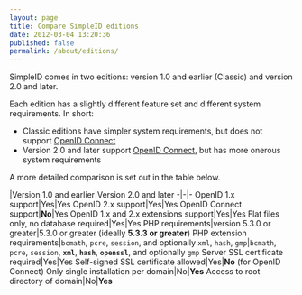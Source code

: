 ```yaml
---
layout: page
title: Compare SimpleID editions
date: 2012-03-04 13:20:36
published: false
permalink: /about/editions/
---
```


SimpleID comes in two editions: version 1.0 and earlier (Classic) and version 2.0 and later.

Each edition has a slightly different feature set and different system requirements.  In short:

- Classic editions have simpler system requirements, but does not support [OpenID Connect](http://openid.net/connect/)
- Version 2.0 and later support [OpenID Connect](http://openid.net/connect/), but has more onerous system requirements

A more detailed comparison is set out in the table below.


|Version 1.0 and earlier|Version 2.0 and later
-|-|-
OpenID 1.x support|Yes|Yes
OpenID 2.x support|Yes|Yes
OpenID Connect support|**No**|Yes
OpenID 1.x and 2.x extensions support|Yes|Yes
Flat files only, no database required|Yes|Yes
PHP requirements|version 5.3.0 or greater|5.3.0 or greater (ideally **5.3.3 or greater**)
PHP extension requirements|`bcmath`, `pcre`, `session`, and optionally `xml`, `hash`, `gmp`|`bcmath`, `pcre`, `session`, **`xml`**, **`hash`**, **`openssl`**, and optionally `gmp`
Server SSL certificate required|Yes|Yes
Self-signed SSL certificate allowed|Yes|**No** (for OpenID Connect)
Only single installation per domain|No|**Yes**
Access to root directory of domain|No|**Yes**